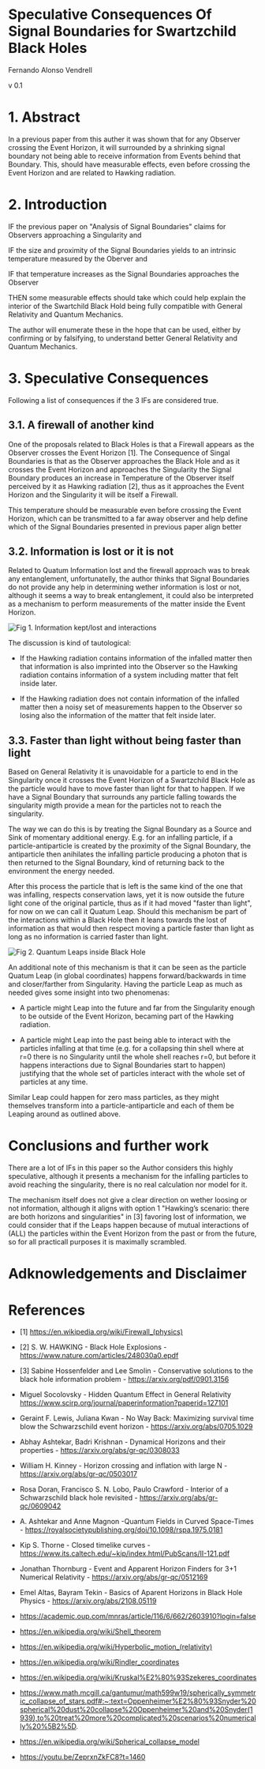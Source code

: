 # Speculative Consequences Of Signal Boundaries for Swartzchild Black Holes

Fernando Alonso Vendrell

v 0.1

# 1. Abstract

In a previous paper from this auther it was shown that for any Observer crossing the Event Horizon, it will surrounded by a shrinking signal boundary not being able to receive information from Events behind that Boundary. This, should have measurable effects, even before crossing the Event Horizon and are related to Hawking radiation.

# 2. Introduction 

IF the previous paper on "Analysis of Signal Boundaries" claims for Observers approaching a Singularity and

IF the size and proximity of the Signal Boundaries yields to an intrinsic temperature measured by the Oberver and

IF that temperature increases as the Signal Boundaries approaches the Observer 

THEN some measurable effects should take which could help explain the interior of the Swartchild Black Hold being fully compatible with General Relativity and Quantum Mechanics.

The author will enumerate these in the hope that can be used, either by confirming or by falsifying, to understand better General Relativity and Quantum Mechanics.

# 3. Speculative Consequences

Following a list of consequences if the 3 IFs are considered true.

## 3.1. A firewall of another kind

One of the proposals related to Black Holes is that a Firewall appears as the Observer crosses the Event Horizon [1]. The Consequence of Singal Boundaries is that as the Observer approaches the Black Hole and as it crosses the Event Horizon and approaches the Singularity the Signal Boundary produces an increase in Temperature of the Observer itself perceived by it as Hawking radiation [2], thus as it approaches the Event Horizon and the Singularity it will be itself a Firewall.

This temperature should be measurable even before crossing the Event Horizon, which can be transmitted to a far away observer and help define which of the Signal Boundaries presented in previous paper align better

## 3.2. Information is lost or it is not

Related to Quatum Information lost and the firewall approach was to break any entanglement, unfortunatelly, the author thinks that Signal Boundaries do not provide any help in determining wether information is lost or not, although it seems a way to break entanglement, it could also be interpreted as a mechanism to perform measurements of the matter inside the Event Horizon. 

![Fig 1. Information kept/lost and interactions](SpeculativeFig1.png "Information kept/lost and interactions")

The discussion is kind of tautological:

* If the Hawking radiation contains information of the infalled matter then that information is also imprinted into the Observer so the Hawking radiation contains information of a system including matter that felt inside later.

* If the Hawking radiation does not contain information of the infalled matter then a noisy set of measurements happen to the Observer so losing also the information of the matter that felt inside later.

## 3.3. Faster than light without being faster than light

Based on General Relativity it is unavoidable for a particle to end in the Singularity once it crosses the Event Horizon of a Swartzchild Black Hole as the particle would have to move faster than light for that to happen. If we have a Signal Boundary that surrounds any particle falling towards the singularity migth provide a mean for the particles not to reach the singularity.

The way we can do this is by treating the Signal Boundary as a Source and Sink of momentary additional energy. E.g. for an infalling particle, if a particle-antiparticle is created by the proximity of the Signal Boundary, the antiparticle then anihilates the infalling particle producing a photon that is then returned to the Signal Boundary, kind of returning back to the environment the energy needed. 

After this process the particle that is left is the same kind of the one that was infalling, respects conservation laws, yet it is now outside the future light cone of the original particle, thus as if it had moved "faster than light", for now on we can call it Quatum Leap. Should this mechanism be part of the interactions within a Black Hole then it leans towards the lost of information as that would then respect moving a particle faster than light as long as no information is carried faster than light.

![Fig 2. Quantum Leaps inside Black Hole](SpeculativeFig2.png "Quantum Leaps inside Black Hole")


An additional note of this mechanism is that it can be seen as the particle Quatum Leap (in global coordinates) happens forward/backwards in time and closer/farther from Singularity. Having the particle Leap as much as needed gives some insight into two phenomenas:

* A particle might Leap into the future and far from the Singularity enough to be outside of the Event Horizon, becaming part of the Hawking radiation.

* A particle might Leap into the past being able to interact with the particles infalling at that time (e.g. for a collapsing thin shell where at r=0 there is no Singularity until the whole shell reaches r=0, but before it happens interactions due to Signal Boundaries start to happen) justifying that the whole set of particles interact with the whole set of particles at any time.

Similar Leap could happen for zero mass particles, as they might themselves transform into a particle-antiparticle and each of them be Leaping around as outlined above.

# Conclusions and further work

There are a lot of IFs in this paper so the Author considers this highly speculative, although it presents a mechanism for the infalling particles to avoid reaching the singularity, there is no real calculation nor model for it.

The mechanism itself does not give a clear direction on wether loosing or not information, although it aligns with option 1 "Hawking’s scenario: there are both horizons and singularities" in [3] favoring lost of information, we could consider that if the Leaps happen because of mutual interactions of (ALL) the particles within the Event Horizon from the past or from the future, so for all practicall purposes it is maximally scrambled.

# Adknowledgements and Disclaimer

# References 

* [1] https://en.wikipedia.org/wiki/Firewall_(physics)
* [2] S. W. HAWKING  - Black Hole Explosions - https://www.nature.com/articles/248030a0.epdf
* [3] Sabine Hossenfelder and Lee Smolin - Conservative solutions to the black hole information problem - https://arxiv.org/pdf/0901.3156

* Miguel Socolovsky - Hidden Quantum Effect in General Relativity https://www.scirp.org/journal/paperinformation?paperid=127101
* Geraint F. Lewis, Juliana Kwan - No Way Back: Maximizing survival time blow the Schwarzschild event horizon - https://arxiv.org/abs/0705.1029
* Abhay Ashtekar, Badri Krishnan - Dynamical Horizons and their properties - https://arxiv.org/abs/gr-qc/0308033 
* William H. Kinney - Horizon crossing and inflation with large N - https://arxiv.org/abs/gr-qc/0503017
* Rosa Doran, Francisco S. N. Lobo, Paulo Crawford - Interior of a Schwarzschild black hole revisited - https://arxiv.org/abs/gr-qc/0609042
* A. Ashtekar and Anne Magnon -Quantum Fields in Curved Space-Times - https://royalsocietypublishing.org/doi/10.1098/rspa.1975.0181
* Kip S. Thorne - Closed timelike curves - https://www.its.caltech.edu/~kip/index.html/PubScans/II-121.pdf
* Jonathan Thornburg - Event and Apparent Horizon Finders for 3+1 Numerical Relativity - https://arxiv.org/abs/gr-qc/0512169
* Emel Altas, Bayram Tekin - Basics of Aparent Horizons in Black Hole Physics - https://arxiv.org/abs/2108.05119
* https://academic.oup.com/mnras/article/116/6/662/2603910?login=false
* https://en.wikipedia.org/wiki/Shell_theorem
* https://en.wikipedia.org/wiki/Hyperbolic_motion_(relativity)
* https://en.wikipedia.org/wiki/Rindler_coordinates
* https://en.wikipedia.org/wiki/Kruskal%E2%80%93Szekeres_coordinates 
* https://www.math.mcgill.ca/gantumur/math599w19/spherically_symmetric_collapse_of_stars.pdf#:~:text=Oppenheimer%E2%80%93Snyder%20spherical%20dust%20collapse%20Oppenheimer%20and%20Snyder(1939),to%20treat%20more%20complicated%20scenarios%20numerically%20%5B2%5D.
* https://en.wikipedia.org/wiki/Spherical_collapse_model
* https://youtu.be/ZeprxnZkFC8?t=1460
